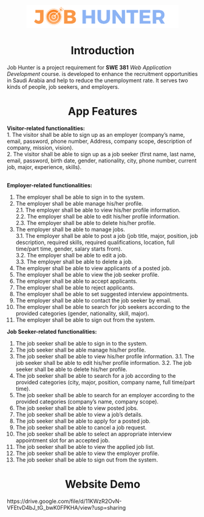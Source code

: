 <p align = "center">
  <img  width = "400" src="img/image 1.png" />
  <h1 align = "center">Introduction</h1>
Job Hunter is a project requirement for <b>SWE 381</b> <em>Web Application Development</em> course. is developed to enhance the recruitment opportunities in Saudi Arabia and help to reduce the unemployment rate. 
It serves two kinds of people, job seekers, and employers.
</p>


<h1 align = "center"> App Features </h1>
<b>Visitor-related functionalities:</b><br>
1. The visitor shall be able to sign up as an employer (company’s name, email, password, phone number, Address, company scope, description of company, mission, vision).<br>
2. The visitor shall be able to sign up as a job seeker (first name, last name, email, password, birth date, gender, nationality, city, phone number, current job, major, experience, skills).<br><br>

<b>Employer-related functionalities:</b><br>
1. The employer shall be able to sign in to the system.<br>
2. The employer shall be able manage his/her profile.<br>
2.1. The employer shall be able to view his/her profile information.<br>
2.2. The employer shall be able to edit his/her profile information.<br>
2.3. The employer shall be able to delete his/her profile.<br>
3. The employer shall be able to manage jobs.<br>
3.1. The employer shall be able to post a job (job title, major, position, job
description, required skills, required qualifications, location, full time/part
time, gender, salary starts from).<br>
3.2. The employer shall be able to edit a job.<br>
3.3. The employer shall be able to delete a job.<br>
4. The employer shall be able to view applicants of a posted job.<br>
5. The employer shall be able to view the job seeker profile.<br>
6. The employer shall be able to accept applicants.<br>
7. The employer shall be able to reject applicants.<br>
8. The employer shall be able to set suggested interview appointments.<br>
9. The employer shall be able to contact the job seeker by email.
10. The employer shall be able to search for job seekers according to the provided
categories (gender, nationality, skill, major).
11. The employer shall be able to sign out from the system.

<b>Job Seeker-related functionalities:</b><br>
1. The job seeker shall be able to sign in to the system.
2. The job seeker shall be able manage his/her profile.
3. The job seeker shall be able to view his/her profile information.
3.1. The job seeker shall be able to edit his/her profile information.
3.2. The job seeker shall be able to delete his/her profile.
4. The job seeker shall be able to search for a job according to the provided categories
(city, major, position, company name, full time/part time).
5. The job seeker shall be able to search for an employer according to the provided
categories (company’s name, company scope).
6. The job seeker shall be able to view posted jobs.
7. The job seeker shall be able to view a job’s details.
8. The job seeker shall be able to apply for a posted job.
9. The job seeker shall be able to cancel a job request.
10. The job seeker shall be able to select an appropriate interview appointment slot for an
accepted job.
11. The job seeker shall be able to view the applied job list.
12. The job seeker shall be able to view the employer profile.
13. The job seeker shall be able to sign out from the system.

<h1 align = "center"> Website Demo </h1>
https://drive.google.com/file/d/11KWzR2OvN-VFEtvD4bJ_tG_bwK0FPKHA/view?usp=sharing
